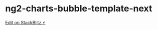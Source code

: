 # ng2-charts-bubble-template-next

[Edit on StackBlitz ⚡️](https://stackblitz.com/edit/ng2-charts-bubble-template-next)